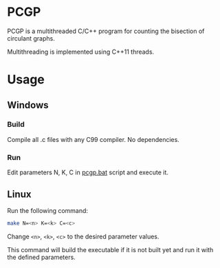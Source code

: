 # PCGP

PCGP is a multithreaded C/C++ program for counting the bisection of circulant graphs.

Multithreading is implemented using C++11 threads.

# Usage

## Windows

### Build

Compile all .c files with any C99 compiler. No dependencies.

### Run

Edit parameters N, K, C in [pcgp.bat](/pcgp.bat) script and execute it.

## Linux

Run the following command:

```bash
make N=<n> K=<k> C=<c>
```

Change `<n>`, `<k>`, `<c>` to the desired parameter values.

This command will build the executable if it is not built yet and run it with the defined parameters.

